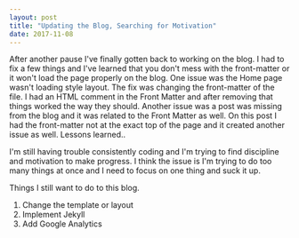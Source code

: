 ```yaml
---
layout: post
title: "Updating the Blog, Searching for Motivation"
date: 2017-11-08
---
```


After another pause I've finally gotten back to working on the blog. I had to fix a few things and I've learned that you don't mess
with the front-matter or it won't load the page properly on the blog. One issue was the Home page wasn't loading style layout. 
The fix was changing the front-matter of the file. I had an HTML comment in the Front Matter and after removing that things worked
the way they should. Another issue was a post was missing from the blog and it was related to the Front Matter as well. On this post I had the front-matter not at the exact top of the page and it created another issue as well. Lessons learned..

I'm still having trouble consistently coding and I'm trying to find discipline and motivation to make progress. I think the issue
is I'm trying to do too many things at once and I need to focus on one thing and suck it up. 

Things I still want to do to this blog.
1. Change the template or layout
2. Implement Jekyll
3. Add Google Analytics
